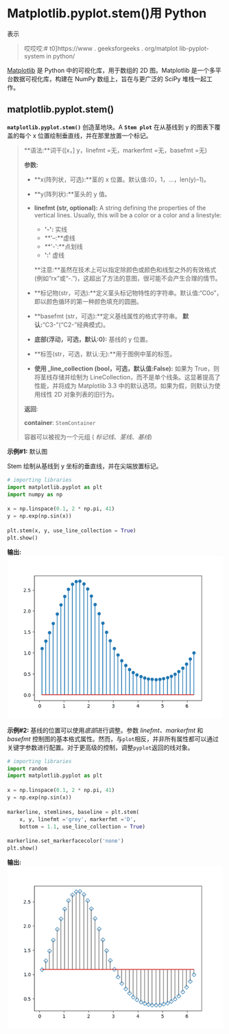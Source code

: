 # Matplotlib.pyplot.stem()用 Python

表示

> 哎哎哎:# t0]https://www . geeksforgeeks . org/matplot lib-pyplot-system in python/

[Matplotlib](https://www.geeksforgeeks.org/graph-plotting-in-python-set-1/) 是 Python 中的可视化库，用于数组的 2D 图。Matplotlib 是一个多平台数据可视化库，构建在 NumPy 数组上，旨在与更广泛的 SciPy 堆栈一起工作。

## matplotlib.pyplot.stem()

**`matplotlib.pyplot.stem()`** 创造茎地块。A **`Stem plot`** 在从基线到 y 的图表下覆盖的每个 x 位置绘制垂直线，并在那里放置一个标记。

> **语法:**词干([x，] y，linefmt =无，markerfmt =无，basefmt =无)
> 
> **参数:**
> 
> *   **x(阵列状，可选):**茎的 x 位置。默认值:(0，1，…，len(y)–1)。
> *   **y(阵列状):**茎头的 y 值。
> *   **linefmt (str, optional):** A string defining the properties of the vertical lines. Usually, this will be a color or a color and a linestyle:
>     *   **'-':** 实线
>     *   **'–:**虚线
>     *   **'-':**点划线
>     *   **':'** 虚线
>     
>     **注意:**虽然在技术上可以指定除颜色或颜色和线型之外的有效格式(例如“rx”或“-.”)，这超出了方法的意图，很可能不会产生合理的情节。
>     
>     
> *   **标记物(str，可选):**定义茎头标记物特性的字符串。默认值:“C0o”，即以颜色循环的第一种颜色填充的圆圈。
> *   **basefmt (str，可选):**定义基线属性的格式字符串。
>     **默认:**“C3-”(“C2-”经典模式)。
> *   **底部(浮动，可选，默认:0):** 基线的 y 位置。
> *   **标签(str，可选，默认:无):**用于图例中茎的标签。
> *   **使用 _line_collection (bool，可选，默认值:False):** 如果为 True，则将茎线存储并绘制为 LineCollection，而不是单个线条。这显著提高了性能，并将成为 Matplotlib 3.3 中的默认选项。如果为假，则默认为使用线性 2D 对象列表的旧行为。
> 
> **返回**:
> 
> **container**: `StemContainer`
> 
> 容器可以被视为一个元组
> ( *标记线*、*茎线*、*基线*)

**示例#1:** 默认图

Stem 绘制从基线到 y 坐标的垂直线，并在尖端放置标记。

```py
# importing libraries
import matplotlib.pyplot as plt
import numpy as np

x = np.linspace(0.1, 2 * np.pi, 41)
y = np.exp(np.sin(x))

plt.stem(x, y, use_line_collection = True)
plt.show()
```

 **输出:**
![matplotlib.pyplot.stem()](img/202ded3bb075afbd711a1d6e2c1a13de.png)

**示例#2:**
基线的位置可以使用*底部*进行调整。参数 *linefmt、markerfmt* 和 *basefmt* 控制图的基本格式属性。然而，与`plot`相反，并非所有属性都可以通过关键字参数进行配置。对于更高级的控制，调整`pyplot`返回的线对象。

```py
# importing libraries
import random
import matplotlib.pyplot as plt

x = np.linspace(0.1, 2 * np.pi, 41)
y = np.exp(np.sin(x))

markerline, stemlines, baseline = plt.stem(
    x, y, linefmt ='grey', markerfmt ='D',
    bottom = 1.1, use_line_collection = True)

markerline.set_markerfacecolor('none')
plt.show()
```

**输出:**
![matplotlib.pyplot.stem()](img/e9737c46a87cc451c8e1e7ffc6ef1dec.png)